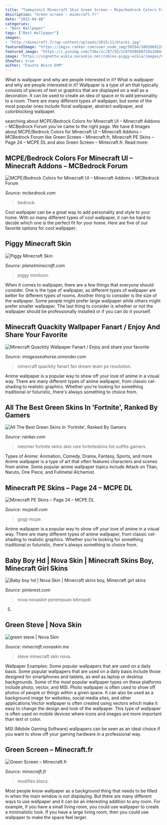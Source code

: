 ```yaml
---
title: "Tommyinnit Minecraft Skin Green Screen ~ Mcpe/bedrock Colors For Minecraft Ui – Minecraft Addons – Mcbedrock Forum"
description: "Green screen – minecraft.fr"
date: "2022-04-08"
categories:
- "Best Wallpaper"
tags: ["Best Wallpaper"]
images:
- "http://minecraft.fr/wp-content/uploads/2015/11/blocks.jpg"
featuredImage: "https://imgix.ranker.com/user_node_img/50104/1002068228/original/1002068228-photo-u1?w=650&amp;q=50&amp;fm=pjpg&amp;fit=crop&amp;crop=faces"
featured_image: "https://i.pinimg.com/736x/2c/87/93/2c87938b90f10a1b84ad77753475b2c5.jpg"
image: "https://vignette.wikia.nocookie.net/roblox-piggy-wikia/images/6/60/F8B29606-084B-4D68-95E4-C1721ECD0352.jpeg/revision/latest?cb=20200321040709"
ShowToc: true
author: "Fausto Bosco DVM"
---
```



What is wallpaper and why are people interested in it?
What is wallpaper and why are people interested in it?
Wallpaper is a type of art that typically consists of pieces of text or graphics that are displayed on a wall as a decoration. It can be used to create an idea of space or to add personality to a room. There are many different types of wallpaper, but some of the most popular ones include floral wallpaper, abstract wallpaper, and colorblocking wallpaper.

	

		
searching about MCPE/Bedrock Colors for Minecraft UI – Minecraft Addons – MCBedrock Forum you've came to the right page. We have 8 Images about MCPE/Bedrock Colors for Minecraft UI – Minecraft Addons – MCBedrock Forum like Green Screen – Minecraft.fr, Minecraft PE Skins – Page 24 – MCPE DL and also Green Screen – Minecraft.fr. Read more:
		
    
## MCPE/Bedrock Colors For Minecraft UI – Minecraft Addons – MCBedrock Forum

<img loading=lazy src="https://my.mcpedl.com/storage/texturepacks/804/images/colors-for-minecraft_23.jpg" onerror="this.onerror=null;this.src='https://tse1.mm.bing.net/th?id=OIP.ZtcbVYG4j2VsQ-obQN21wQHaDm&amp;pid=15.1';" alt="MCPE/Bedrock Colors for Minecraft UI – Minecraft Addons – MCBedrock Forum">

_Source: mcbedrock.com_

>bedrock. 

	

Cool wallpaper can be a great way to add personality and style to your home. With so many different types of cool wallpaper, it can be hard to decide which one is the perfect fit for your home. Here are five of our favorite options for cool wallpaper: 

    
## Piggy Minecraft Skin

<img loading=lazy src="https://vignette.wikia.nocookie.net/roblox-piggy-wikia/images/6/60/F8B29606-084B-4D68-95E4-C1721ECD0352.jpeg/revision/latest?cb=20200321040709" onerror="this.onerror=null;this.src='https://tse3.mm.bing.net/th?id=OIP.EylfK2N68RMAne1ft0cp7QHaML&amp;pid=15.1';" alt="Piggy Minecraft Skin">

_Source: planetminecraft.com_

>piggy minitoon. 

	

When it comes to wallpaper, there are a few things that everyone should consider. One is the type of wallpaper, as different types of wallpaper are better for different types of rooms. Another thing to consider is the size of the wallpaper. Some people might prefer large wallpaper while others might prefer smaller wallpaper. The last thing to consider is whether or not the wallpaper should be professionally installed or if you can do it yourself.

    
## Minecraft Quackity Wallpaper Fanart / Enjoy And Share Your Favorite

<img loading=lazy src="https://i.pinimg.com/originals/73/b9/bd/73b9bd29e59efed878b7d56d7f022089.jpg" onerror="this.onerror=null;this.src='https://tse1.mm.bing.net/th?id=OIP.bSKJmXhHlm8JKVyUw7ya9wHaIi&amp;pid=15.1';" alt="Minecraft Quackity Wallpaper Fanart / Enjoy and share your favorite">

_Source: imagesseahorse.onrender.com_

>minecraft quackity fanart fan dream team px resolution. 

	

Anime wallpaper is a popular way to show off your love of anime in a visual way. There are many different types of anime wallpaper, from classic cel-shading to realistic graphics. Whether you're looking for something traditional or futuristic, there's always something to choice from.

    
## All The Best Green Skins In &#039;Fortnite&#039;, Ranked By Gamers

<img loading=lazy src="https://imgix.ranker.com/user_node_img/50104/1002068228/original/1002068228-photo-u1?w=650&amp;q=50&amp;fm=pjpg&amp;fit=crop&amp;crop=faces" onerror="this.onerror=null;this.src='https://tse1.mm.bing.net/th?id=OIP.rxT1tmzm1hkN3k7_DDNesQHaHa&amp;pid=15.1';" alt="All The Best Green Skins In &#039;Fortnite&#039;, Ranked By Gamers">

_Source: ranker.com_

>mezmer fortnite skins skin rare fortniteskins list outfits gamers. 

	

Types of Anime: Animation, Comedy, Drama, Fantasy, Sports, and more
Anime wallpaper is a type of art that often features characters and scenes from anime. Some popular anime wallpaper topics include Attack on Titan, Naruto, One Piece, and Fullmetal Alchemist.

    
## Minecraft PE Skins – Page 24 – MCPE DL

<img loading=lazy src="https://mcpedl.com/wp-content/uploads/2021/02/gogy-girl_thumb.png" onerror="this.onerror=null;this.src='https://tse4.mm.bing.net/th?id=OIP.O7rKFXRS9fn6zplew0_2sQHaGB&amp;pid=15.1';" alt="Minecraft PE Skins – Page 24 – MCPE DL">

_Source: mcpedl.com_

>gogy mcpe. 

	

Anime wallpaper is a popular way to show off your love of anime in a visual way. There are many different types of anime wallpaper, from classic cel-shading to realistic graphics. Whether you're looking for something traditional or futuristic, there's always something to choice from.

    
## Baby Boy Hd | Nova Skin | Minecraft Skins Boy, Minecraft Girl Skins

<img loading=lazy src="https://i.pinimg.com/736x/2c/87/93/2c87938b90f10a1b84ad77753475b2c5.jpg" onerror="this.onerror=null;this.src='https://tse1.mm.bing.net/th?id=OIP.DA-_xH0qlSj9oZv9p1fYEQAAAA&amp;pid=15.1';" alt="Baby boy hd | Nova Skin | Minecraft skins boy, Minecraft girl skins">

_Source: pinterest.com_

>nova novaskin perempuan kibrispdr. 

	

5.

    
## Green Steve | Nova Skin

<img loading=lazy src="https://lh3.googleusercontent.com/hVVv6lCLqZI_iEp_0kwWDHkKynA3dLc2LCpS64xfaLPnbq-n6T4Ck20GFcbhrcNw23LohBouhX_t_5NPq24D4hg=s400" onerror="this.onerror=null;this.src='https://tse3.mm.bing.net/th?id=OIP.2mp8qKVyrZYiPZogk6yZugAAAA&amp;pid=15.1';" alt="green steve | Nova Skin">

_Source: minecraft.novaskin.me_

>steve minecraft skin nova. 

	

Wallpaper Examples: Some popular wallpapers that are used on a daily basis.
Some popular wallpapers that are used on a daily basis include those designed for smartphones and tablets, as well as laptop or desktop backgrounds. Some of the most popular wallpaper types on these platforms include photo, vector, and MSI. 
Photo wallpaper is often used to show off photos of people or things within a given space. It can also be used as a background image for websites, social media sites, and other applications.Vector wallpaper is often created using vectors which make it easy to change the design and look of the wallpaper. This type of wallpaper is often used on mobile devices where icons and images are more important than text or color. 

MSI (Mobile Gaming Software) wallpapers can be seen as an ideal choice if you want to show off your gaming hardware in a professional way.

    
## Green Screen – Minecraft.fr

<img loading=lazy src="http://minecraft.fr/wp-content/uploads/2015/11/blocks.jpg" onerror="this.onerror=null;this.src='https://tse2.mm.bing.net/th?id=OIP.1e4QGVIIZwyjRer9PB6OvgHaD6&amp;pid=15.1';" alt="Green Screen – Minecraft.fr">

_Source: minecraft.fr_

>modifiés blocs. 

	

Most people know wallpaper as a background thing that needs to be filled in when the main window is not displaying. But there are many different ways to use wallpaper and it can be an interesting addition to any room. For example, if you have a small living room, you could use wallpaper to create a minimalistic look. If you have a large living room, then you could use wallpaper to make the space feel larger.

